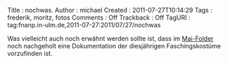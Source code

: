 Title     : nochwas.
Author    : michael
Created   : 2011-07-27T10:14:29
Tags      : frederik, moritz, fotos
Comments  : Off
Trackback : Off
TagURI    : tag:fnanp.in-ulm.de,2011-07-27:2011/07/27/nochwas

Was vielleicht auch noch erwähnt werden sollte ist, dass im
[Mai-Folder](http://fnanp.in-ulm.de/frederik_und_moritz/photos/2011_05/index.html)
noch nachgeholt eine Dokumentation der diesjährigen Faschingskostüme
vorzufinden ist.
